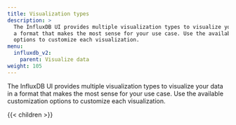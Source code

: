 ```yaml
---
title: Visualization types
description: >
  The InfluxDB UI provides multiple visualization types to visualize your data in
  a format that makes the most sense for your use case. Use the available customization
  options to customize each visualization.
menu:
  influxdb_v2:
    parent: Visualize data
weight: 105
---
```


The InfluxDB UI provides multiple visualization types to visualize your data in
a format that makes the most sense for your use case. Use the available customization
options to customize each visualization.

{{< children >}}
